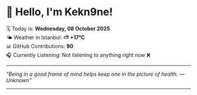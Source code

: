 # 👋 Hello, I'm Kekn9ne!

🗓️ Today is: **Wednesday, 08 October 2025**  
🌤️ Weather in Istanbul: **⛅️  +17°C**  
📊 GitHub Contributions: **90**  
🎧 Currently Listening: Not listening to anything right now ❌

---

_"Being in a good frame of mind helps keep one in the picture of health. — *Unknown*"_

---
